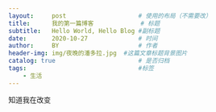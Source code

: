```yaml
---
layout:     post   				    # 使用的布局（不需要改）
title:      我的第一篇博客				# 标题 
subtitle:   Hello World, Hello Blog #副标题
date:       2020-10-27 				# 时间
author:     BY 						# 作者
header-img: img/夜晚的潘多拉.jpg 	#这篇文章标题背景图片
catalog: true 						# 是否归档
tags:								#标签
    - 生活
---
```



知道我在改变
